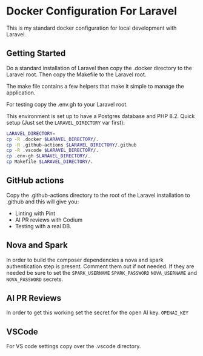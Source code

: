 # Docker Configuration For Laravel

This is my standard docker configuration for local development with Laravel.

## Getting Started

Do a standard installation of Laravel then copy the .docker directory to the Laravel root. Then copy the Makefile to the Laravel root.

The make file contains a few helpers that make it simple to manage the application. 

For testing copy the .env.gh to your Laravel root.

This environment is set up to have a Postgres database and PHP 8.2.
Quick setup (Just set the `LARAVEL_DIRECTORY` var first):

```bash
LARAVEL_DIRECTORY=
cp -R .docker $LARAVEL_DIRECTORY/.
cp -R .github-actions $LARAVEL_DIRECTORY/.github
cp -R .vscode $LARAVEL_DIRECTORY/.
cp .env-gh $LARAVEL_DIRECTORY/.
cp Makefile $LARAVEL_DIRECTORY/.
```

## GitHub actions

Copy the .github-actions directory to the root of the Laravel installation to .github and this will give you:
- Linting with Pint
- AI PR reviews with Codium
- Testing with a real DB.

## Nova and Spark

In order to build the composer dependencies a nova and spark authentication step is present. Comment them out if not needed. If they are needed be sure to set the `SPARK_USERNAME` `SPARK_PASSWORD` `NOVA_USERNAME` and `NOVA_PASSWORD` secrets.


## AI PR Reviews

In order to get this working set the secret for the open AI key. `OPENAI_KEY`

## VSCode

For VS code settings copy over the .vscode directory.